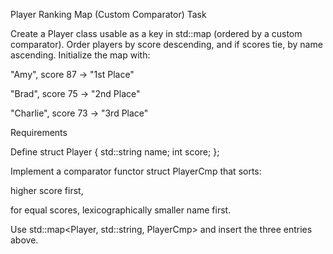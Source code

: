 Player Ranking Map (Custom Comparator)
Task

Create a Player class usable as a key in std::map (ordered by a custom comparator).
Order players by score descending, and if scores tie, by name ascending.
Initialize the map with:

"Amy", score 87 → "1st Place"

"Brad", score 75 → "2nd Place"

"Charlie", score 73 → "3rd Place"

Requirements

Define struct Player { std::string name; int score; };

Implement a comparator functor struct PlayerCmp that sorts:

higher score first,

for equal scores, lexicographically smaller name first.

Use std::map<Player, std::string, PlayerCmp> and insert the three entries above.
